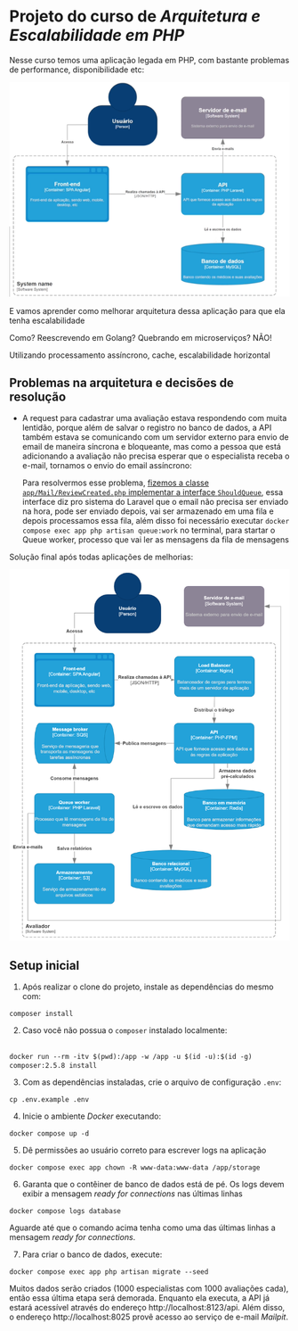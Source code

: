 # Projeto do curso de _Arquitetura e Escalabilidade em PHP_

Nesse curso temos uma aplicação legada em PHP, com bastante problemas de performance, disponibilidade etc:

<img src="./assets/legacy.webp">

E vamos aprender como melhorar arquitetura dessa aplicação para que ela tenha escalabilidade

Como? Reescrevendo em Golang? Quebrando em microserviços? NÃO!

Utilizando processamento assíncrono, cache, escalabilidade horizontal

## Problemas na arquitetura e decisões de resolução

- A request para cadastrar uma avaliação estava respondendo com muita lentidão, porque além de salvar o registro no banco
de dados, a API também estava se comunicando com um servidor externo para envio de email de maneira síncrona e bloqueante,
mas como a pessoa que está adicionando a avaliação não precisa esperar que o especialista receba o e-mail, tornamos o
envio do email assíncrono:
    
    Para resolvermos esse problema, [fizemos a classe `app/Mail/ReviewCreated.php` implementar a interface `ShouldQueue`](https://github.com/DeveloperArthur/arquitetura-escalabilidade-com-php/commit/a3d594d6939f47592857ad2c0bb72968d76b681f), essa 
interface diz pro sistema do Laravel que o email não precisa ser enviado na hora, pode ser enviado depois, vai ser 
armazenado em uma fila e depois processamos essa fila, além disso foi necessário executar 
`docker compose exec app php artisan queue:work` no terminal, para startar o Queue worker, processo que vai ler as 
mensagens da fila de mensagens
  

Solução final após todas aplicações de melhorias:

<img src="./assets/after.webp">

## Setup inicial

1. Após realizar o clone do projeto, instale as dependências do mesmo com:
```shell
composer install
```

2. Caso você não possua o `composer` instalado localmente:
```shell

docker run --rm -itv $(pwd):/app -w /app -u $(id -u):$(id -g) composer:2.5.8 install
```

3. Com as dependências instaladas, crie o arquivo de configuração `.env`:
```shell
cp .env.example .env
```

4. Inicie o ambiente _Docker_ executando:
```shell
docker compose up -d
```

5. Dê permissões ao usuário correto para escrever logs na aplicação
```shell
docker compose exec app chown -R www-data:www-data /app/storage
```

6. Garanta que o contêiner de banco de dados está de pé. Os logs devem exibir a mensagem _ready for connections_ nas últimas linhas
```shell
docker compose logs database
``` 
Aguarde até que o comando acima tenha como uma das últimas linhas a mensagem _ready for connections_.

7. Para criar o banco de dados, execute:
```shell
docker compose exec app php artisan migrate --seed
```

Muitos dados serão criados (1000 especialistas com 1000 avaliações cada), então essa última etapa será demorada. Enquanto ela executa, a API já estará acessível através do endereço http://localhost:8123/api. Além disso, o endereço http://localhost:8025 provê acesso ao serviço de e-mail _Mailpit_.
